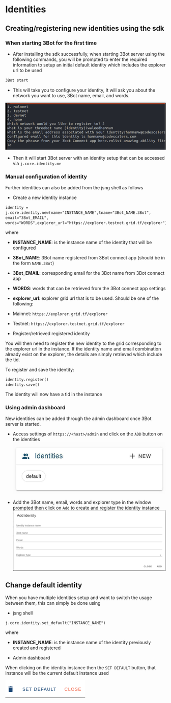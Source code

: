 # Identities

## Creating/registering new identities using the sdk

### When starting 3Bot for the first time

- After installing the sdk successfully, when starting 3Bot server using the following commands, you will be prompted to enter the required information to setup an initial default identity which includes the explorer url to be used
 
 ```bash
 3Bot start
 ```

- This will take you to configure your identity, It will ask you about the network you want to use, 3Bot name, email, and words.
 
 ![configure](./img/identity_new.png)

- Then it will start 3Bot server with an identity setup that can be accessed via `j.core.identity.me`


### Manual configuration of identity

Further identities can also be added from the jsng shell as follows
- Create a new identity instance
```
identity = j.core.identity.new(name="INSTANCE_NAME",tname="3Bot_NAME.3Bot", email="3Bot_EMAIL", words="WORDS",explorer_url="https://explorer.testnet.grid.tf/explorer")
```
where
 - **INSTANCE_NAME**: is the instance name of the identity that will be configured
 - **3Bot_NAME**: 3Bot name registered from 3Bot connect app (should be in the form `NAME.3Bot`)
 - **3Bot_EMAIL**: corresponding email for the 3Bot name from 3Bot connect app 
 - **WORDS**: words that can be retrieved from the 3Bot connect app settings
 - **explorer_url**: explorer grid url that is to be used. Should be one of the following:
 - Mainnet: `https://explorer.grid.tf/explorer`
 - Testnet: `https://explorer.testnet.grid.tf/explorer`

- Register/retrieved registered identity

 You will then need to register the new identity to the grid corresponding to the explorer url in the instance. If the identity name and email combination already exist on the explorer, the details are simply retrieved which include the tid.

 To register and save the identity:
```
identity.register()
identity.save()
```
 The identity will now have a tid in the instance

### Using admin dashboard

New identities can be added through the admin dashboard once 3Bot server is started.
- Access settings of `https://<host>/admin` and click on the `ADD` button on the identities
![identity_list](./img/identity_list.png)

- Add the 3Bot name, email, words and explorer type in the window prompted then click on `Add` to create and register the identity instance
![new identity](./img/new_identity_form.png)


## Change default identity

When you have multiple identities setup and want to switch the usage between them, this can simply be done using 
- jsng shell
```
j.core.identity.set_default("INSTANCE_NAME") 
```
where
 - **INSTANCE_NAME**: is the instance name of the identity previously created and registered

- Admin dashboard

 When clicking on the identity instance then the `SET DEFAULT` button, that instance will be the current default instance used

 ![set default identity](./img/identity_buttons.png)


